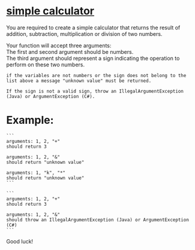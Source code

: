 # [simple calculator ](https://www.codewars.com/kata/simple-calculator "https://www.codewars.com/kata/5810085c533d69f4980001cf")

You are required to create a simple calculator that returns the result of addition, subtraction, multiplication or division of two numbers.

Your function will accept three arguments:<br>
The first and second argument should be numbers.<br>
The third argument should represent a sign indicating the operation to perform on these two numbers.
```if-not:csharp,java
if the variables are not numbers or the sign does not belong to the list above a message "unknown value" must be returned.
```
```if:csharp,java
If the sign is not a valid sign, throw an IllegalArgumentException (Java) or ArgumentException (C#).
```

# Example:

~~~if-not:csharp,java
```
arguments: 1, 2, "+"
should return 3

arguments: 1, 2, "&"
should return "unknown value"

arguments: 1, "k", "*"
should return "unknown value"
```
~~~
~~~if:csharp,java
```
arguments: 1, 2, "+"
should return 3

arguments: 1, 2, "&"
should throw an IllegalArgumentException (Java) or ArgumentException (C#)
```
~~~

Good luck!
